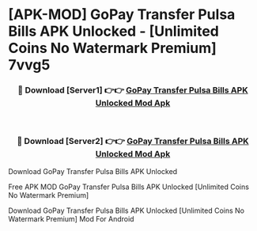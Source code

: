 # [APK-MOD] GoPay  Transfer Pulsa Bills APK Unlocked - [Unlimited Coins No Watermark Premium] 7vvg5



<div align="center">
<h3>🔴 Download [Server1] 👉👉 <a href="https://momento.my/?title=GoPay__Transfer_Pulsa_Bills_APK_Unlocked">GoPay  Transfer Pulsa Bills APK Unlocked Mod Apk</a></h3><br>

<h3>🔴 Download [Server2] 👉👉 <a href="https://momento.my/?title=GoPay__Transfer_Pulsa_Bills_APK_Unlocked">GoPay  Transfer Pulsa Bills APK Unlocked Mod Apk</a></h3>
</div>



Download GoPay  Transfer Pulsa Bills APK Unlocked 

Free APK MOD GoPay  Transfer Pulsa Bills APK Unlocked [Unlimited Coins No Watermark Premium]

Download GoPay  Transfer Pulsa Bills APK Unlocked [Unlimited Coins No Watermark Premium] Mod For Android
